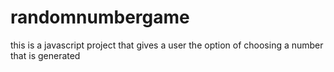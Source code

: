 # randomnumbergame
this is a javascript project that gives a user the option of choosing a number that is generated
